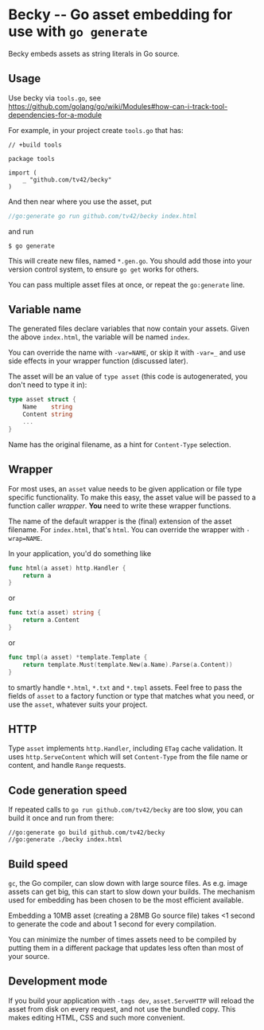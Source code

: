 # Becky -- Go asset embedding for use with `go generate`

Becky embeds assets as string literals in Go source.


## Usage

Use becky via `tools.go`, see
https://github.com/golang/go/wiki/Modules#how-can-i-track-tool-dependencies-for-a-module

For example, in your project create `tools.go` that has:

```
// +build tools

package tools

import (
	_ "github.com/tv42/becky"
)
```

And then near where you use the asset, put

``` go
//go:generate go run github.com/tv42/becky index.html
```

and run

``` console
$ go generate
```

This will create new files, named `*.gen.go`. You should add those
into your version control system, to ensure `go get` works for others.

You can pass multiple asset files at once, or repeat the `go:generate`
line.


## Variable name

The generated files declare variables that now contain your assets.
Given the above `index.html`, the variable will be named `index`.

You can override the name with `-var=NAME`, or skip it with `-var=_`
and use side effects in your wrapper function (discussed later).

The asset will be an value of `type asset` (this code is
autogenerated, you don't need to type it in):

``` go
type asset struct {
	Name    string
	Content string
	...
}
```

Name has the original filename, as a hint for `Content-Type`
selection.


## Wrapper

For most uses, an `asset` value needs to be given application or file
type specific functionality. To make this easy, the asset value will
be passed to a function caller *wrapper*. **You** need to write these
wrapper functions.

The name of the default wrapper is the (final) extension of the asset
filename. For `index.html`, that's `html`. You can override the
wrapper with `-wrap=NAME`.

In your application, you'd do something like

``` go
func html(a asset) http.Handler {
	return a
}
```

or

``` go
func txt(a asset) string {
	return a.Content
}
```

or

``` go
func tmpl(a asset) *template.Template {
	return template.Must(template.New(a.Name).Parse(a.Content))
}
```

to smartly handle `*.html`, `*.txt` and `*.tmpl` assets. Feel free
to pass the fields of `asset` to a factory function or type that
matches what you need, or use the `asset`, whatever suits your
project.


## HTTP

Type `asset` implements `http.Handler`, including `ETag` cache
validation. It uses `http.ServeContent` which will set `Content-Type`
from the file name or content, and handle `Range` requests.


## Code generation speed

If repeated calls to `go run github.com/tv42/becky` are too slow, you
can build it once and run from there:

```
//go:generate go build github.com/tv42/becky
//go:generate ./becky index.html
```


## Build speed

`gc`, the Go compiler, can slow down with large source files. As e.g.
image assets can get big, this can start to slow down your builds. The
mechanism used for embedding has been chosen to be the most efficient
available.

Embedding a 10MB asset (creating a 28MB Go source file) takes <1
second to generate the code and about 1 second for every compilation.

You can minimize the number of times assets need to be compiled by
putting them in a different package that updates less often than most
of your source.

## Development mode

If you build your application with `-tags dev`, `asset.ServeHTTP` will
reload the asset from disk on every request, and not use the bundled
copy. This makes editing HTML, CSS and such more convenient.
